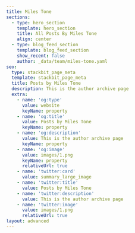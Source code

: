 ```yaml
---
title: Miles Tone
sections:
  - type: hero_section
    template: hero_section
    title: All Posts By Miles Tone
    align: center
  - type: blog_feed_section
    template: blog_feed_section
    show_recent: false
    author: _data/team/miles-tone.yaml
seo:
  type: stackbit_page_meta
  template: stackbit_page_meta
  title: Posts by Miles Tone
  description: This is the author archive page
  extra:
    - name: 'og:type'
      value: website
      keyName: property
    - name: 'og:title'
      value: Posts by Miles Tone
      keyName: property
    - name: 'og:description'
      value: This is the author archive page
      keyName: property
    - name: 'og:image'
      value: images/1.png
      keyName: property
      relativeUrl: true
    - name: 'twitter:card'
      value: summary_large_image
    - name: 'twitter:title'
      value: Posts by Miles Tone
    - name: 'twitter:description'
      value: This is the author archive page
    - name: 'twitter:image'
      value: images/1.png
      relativeUrl: true
layout: advanced
---
```

